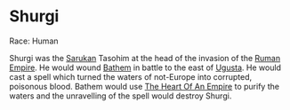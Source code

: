 # Shurgi

Race: Human

Shurgi was the [Sarukan](../../factions/sarukan.md) Tasohim at the head of the invasion of the [Ruman Empire](../../factions/rum.md). He would wound [Bathem](./bathem.md)
in battle to the east of [Ugusta](../../locations/ugusta.md). He would cast a spell which turned the waters of not-Europe into corrupted, poisonous blood. Bathem would use
[The Heart Of An Empire](../../artifacts/the_heart_of_an_empire.md) to purify the waters and the unravelling of the spell would destroy Shurgi.